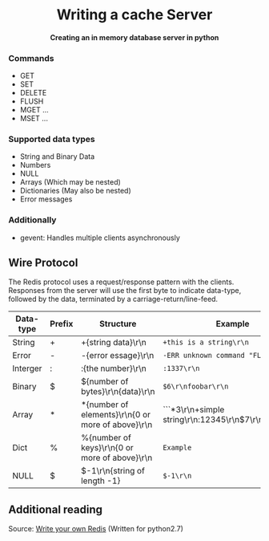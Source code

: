 <h1 align="center">
    Writing a cache Server
</h1>

<h4 align="center">
    Creating an in memory database server in python
</h4>



### Commands

- GET <key>
- SET <key> <value>
- DELETE <key>
- FLUSH
- MGET <key1> ... <keyn>
- MSET <key1> <value1> ... <keyn> <valuen>

### Supported data types

- String and Binary Data
- Numbers
- NULL
- Arrays (Which may be nested)
- Dictionaries (May also be nested)
- Error messages

### Additionally

- gevent: Handles multiple clients asynchronously

## Wire Protocol

The Redis protocol uses a request/response pattern with the clients.
Responses from the server will use the first byte to indicate data-type,
followed by the data, terminated by a carriage-return/line-feed.

| Data-type | Prefix | Structure | Example |
| --------- | ------ | --------- | ------- |
| String    | +      | +{string data}\r\n | ```+this is a string\r\n``` |
| Error     | -      | -{error essage}\r\n | ```-ERR unknown command "FLUHS"\r\n``` |
| Interger  | :      | :{the number}\r\n | ```:1337\r\n``` |
| Binary    | $      | ${number of bytes}\r\n{data}\r\n | ```$6\r\nfoobar\r\n``` |
| Array     | *      | *{number of elements}\r\n{0 or more of above}\r\n | ```*3\r\n+simple string\r\n:12345\r\n$7\r\ntesting\r\n |
| Dict      | %      | %{number of keys}\r\n{0 or more of above}\r\n | ```Example``` |
| NULL      | $      | $-1\r\n{string of length -1} | ``` $-1\r\n ```


## Additional reading

Source: [Write your own Redis](http://charlesleifer.com/blog/building-a-simple-redis-server-with-python/) (Written for python2.7)
